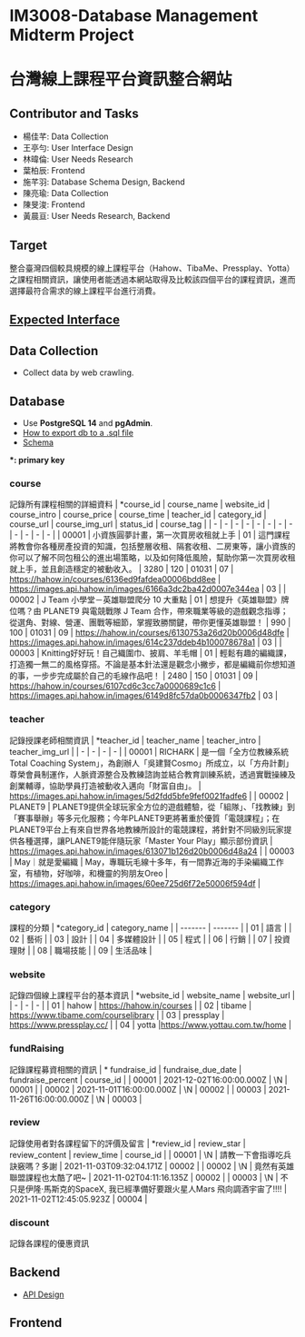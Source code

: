 # IM3008-Database Management Midterm Project
# 台灣線上課程平台資訊整合網站

## Contributor and Tasks
* 楊佳芊: Data Collection
* 王亭勻: User Interface Design
* 林暐倫: User Needs Research
* 葉柏辰: Frontend
* 施芊羽: Database Schema Design, Backend
* 陳亮瑜: Data Collection
* 陳旻浚: Frontend
* 黃晨亘: User Needs Research, Backend

## Target
整合臺灣四個較具規模的線上課程平台（Hahow、TibaMe、Pressplay、Yotta）之課程相關資訊，讓使用者能透過本網站取得及比較該四個平台的課程資訊，進而選擇最符合需求的線上課程平台進行消費。

## [Expected Interface](https://drive.google.com/file/d/14wYfgA65QhYEDV0naj6it6fKj0nA_tJf/view)


## Data Collection
* Collect data by web crawling.


## Database
* Use **PostgreSQL 14** and **pgAdmin**.
* [How to export db to a .sql file](https://stackoverflow.com/questions/37984733/postgresql-database-export-to-sql-file)
* [Schema](https://drive.google.com/drive/u/1/folders/1GssFT7IbZgx6FETD6IzUqBgVSUw7BDop)

**\*: primary key**
### course
記錄所有課程相關的詳細資料
| \*course_id | course_name | website_id | course_intro | course_price | course_time | teacher_id | category_id | course_url | course_img_url | status_id | course_tag | 
| - | - | - | - | - | - | - | - | - | - | - | - |
| 00001	| 小資族圓夢計畫，第一次買房收租就上手 | 01	| 這門課程將教會你各種房產投資的知識，包括整層收租、隔套收租、二房東等，讓小資族的你可以了解不同包租公的進出場策略，以及如何降低風險，幫助你第一次買房收租就上手，並且創造穩定的被動收入。 | 3280 | 120 | 01031 | 07 | https://hahow.in/courses/6136ed9fafdea00006bdd8ee | https://images.api.hahow.in/images/6166a3dc2ba42d0007e344ea | 03	 |
| 00002 | J Team 小學堂－英雄聯盟爬分 10 大重點 | 01 | 想提升《英雄聯盟》牌位嗎？由 PLANET9 與電競戰隊 J Team 合作，帶來職業等級的遊戲觀念指導；從選角、對線、營運、團戰等細節，掌握致勝關鍵，帶你更懂英雄聯盟！ | 990 | 100 | 01031 | 09 | https://hahow.in/courses/6130753a26d20b0006d48dfe | https://images.api.hahow.in/images/614c237ddeb4b100078678a1	 | 03 |
| 00003 | Knitting好好玩！自己織圍巾、披肩、羊毛帽 | 01 | 輕鬆有趣的編織課，打造獨一無二的風格穿搭。不論是基本針法還是觀念小撇步，都是編織前你想知道的事，一步步完成屬於自己的毛線作品吧！ | 2480 | 150 | 01031 | 09 | https://hahow.in/courses/6107cd6c3cc7a0000689c1c6 | https://images.api.hahow.in/images/6149d8fc57da0b0006347fb2 | 03	 |

### teacher
記錄授課老師相關資訊
| \*teacher_id | teacher_name | teacher_intro | teacher_img_url |
| - | - | - | - |
| 00001 | RICHARK | 是一個「全方位教練系統 Total Coaching System」，為創辦人「吳建賢Cosmo」所成立，以「方舟計劃」尊榮會員制運作，人脈資源整合及教練諮詢並結合教育訓練系統，透過實戰操練及創業輔導，協助學員打造被動收入邁向「財富自由」。 | https://images.api.hahow.in/images/5d2fdd5bfe9fef0021fadfe6 |
| 00002 | PLANET9 | PLANET9提供全球玩家全方位的遊戲體驗，從「組隊」、「找教練」到「賽事舉辦」等多元化服務；今年PLANET9更將著重於優質「電競課程」；在PLANET9平台上有來自世界各地教練所設計的電競課程，將針對不同級別玩家提供各種選擇，讓PLANET9能伴隨玩家「Master Your Play」顯示部份資訊 | https://images.api.hahow.in/images/613071b126d20b0006d48a24 | 
| 00003 | May｜就是愛編織 | May，專職玩毛線十多年，有一間靠近海的手染編織工作室，有植物，好咖啡，和機靈的狗朋友Oreo | https://images.api.hahow.in/images/60ee725d6f72e50006f594df | 


### category
課程的分類
| \*category_id | category_name |
| ------- | ------- |
| 01      | 語言     |
| 02      | 藝術     |
| 03      | 設計     |
| 04      | 多媒體設計 |
| 05      | 程式     |
| 06      | 行銷     |
| 07      | 投資理財  |
| 08      | 職場技能  |
| 09      | 生活品味  |

### website 
記錄四個線上課程平台的基本資訊
| \*website_id | website_name | website_url |
| - | - | - |
| 01 | hahow | https://hahow.in/courses |
| 02 | tibame | https://www.tibame.com/courselibrary |
| 03 | pressplay | https://www.pressplay.cc/ |
| 04 | yotta |https://www.yottau.com.tw/home |

### fundRaising
記錄課程募資相關的資訊
| \* fundraise_id | fundraise_due_date | fundraise_percent | course_id |
| 00001 | 2021-12-02T16:00:00.000Z | \\N | 00001 |
| 00002 | 2021-11-01T16:00:00.000Z | \\N | 00002 |
| 00003 | 2021-11-26T16:00:00.000Z | \\N | 00003 |

### review
記錄使用者對各課程留下的評價及留言
| \*review_id | review_star | review_content | review_time | course_id |
| 00001	| \\N | 請教一下會指導吃兵訣竅嗎？多謝 | 2021-11-03T09:32:04.171Z | 00002 |
| 00002	| \\N | 竟然有英雄聯盟課程也太酷了吧~ | 2021-11-02T04:11:16.135Z | 00002 |
| 00003 | \\N | 不只是伊隆·馬斯克的SpaceX, 我已經準備好要跟火星人Mars 飛向調酒宇宙了!!!! | 2021-11-02T12:45:05.923Z | 00004 |

### discount
記錄各課程的優惠資訊

## Backend
* [API Design](https://hackmd.io/@K2V5EFQlTWCP33CWgxiuKg/Sy3baYQ8F/)

## Frontend

